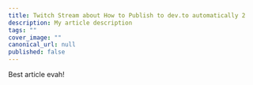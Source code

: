 ```yaml
---
title: Twitch Stream about How to Publish to dev.to automatically 2
description: My article description
tags: ""
cover_image: ""
canonical_url: null
published: false
---
```


Best article evah!
